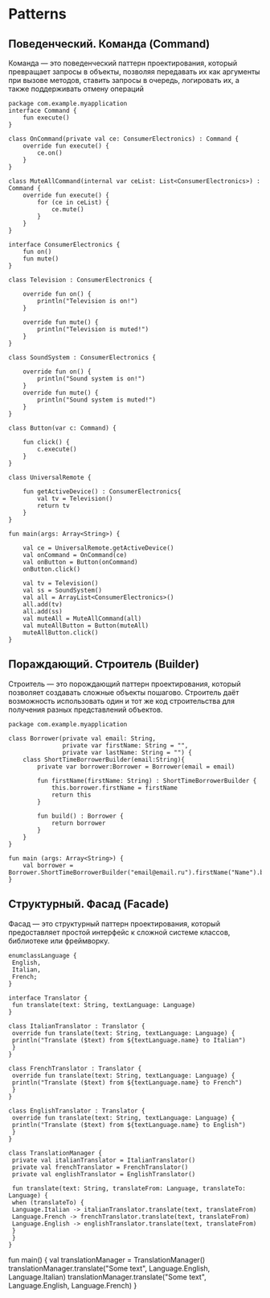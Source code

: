 # Patterns
## Поведенческий. Команда (Command)
Команда — это поведенческий паттерн проектирования, который превращает запросы в объекты, позволяя передавать их как аргументы при вызове методов, ставить запросы в очередь, логировать их, а также поддерживать отмену операций


```
package com.example.myapplication
interface Command {
    fun execute()
}

class OnCommand(private val ce: ConsumerElectronics) : Command {
    override fun execute() {
        ce.on()
    }
}

class MuteAllCommand(internal var ceList: List<ConsumerElectronics>) : Command {
    override fun execute() {
        for (ce in ceList) {
            ce.mute()
        }
    }
}

interface ConsumerElectronics {
    fun on()
    fun mute()
}

class Television : ConsumerElectronics {

    override fun on() {
        println("Television is on!")
    }

    override fun mute() {
        println("Television is muted!")
    }
}

class SoundSystem : ConsumerElectronics {

    override fun on() {
        println("Sound system is on!")
    }
    override fun mute() {
        println("Sound system is muted!")
    }
}

class Button(var c: Command) {

    fun click() {
        c.execute()
    }
}

class UniversalRemote {

    fun getActiveDevice() : ConsumerElectronics{
        val tv = Television()
        return tv
    }
}

fun main(args: Array<String>) {

    val ce = UniversalRemote.getActiveDevice()
    val onCommand = OnCommand(ce)
    val onButton = Button(onCommand)
    onButton.click()

    val tv = Television()
    val ss = SoundSystem()
    val all = ArrayList<ConsumerElectronics>()
    all.add(tv)
    all.add(ss)
    val muteAll = MuteAllCommand(all)
    val muteAllButton = Button(muteAll)
    muteAllButton.click()
}
```
## Пораждающий. Строитель (Builder)

Строитель — это порождающий паттерн проектирования, который позволяет создавать сложные объекты пошагово. Строитель даёт возможность использовать один и тот же код строительства для получения разных представлений объектов.


``` 
package com.example.myapplication

class Borrower(private val email: String,
               private var firstName: String = "",
               private var lastName: String = "") {
    class ShortTimeBorrowerBuilder(email:String){
        private var borrower:Borrower = Borrower(email = email)

        fun firstName(firstName: String) : ShortTimeBorrowerBuilder {
            this.borrower.firstName = firstName
            return this
        }

        fun build() : Borrower {
            return borrower
        }
    }
}

fun main (args: Array<String>) {
    val borrower = Borrower.ShortTimeBorrowerBuilder("email@email.ru").firstName("Name").build()
}
```

## Структурный. Фасад (Facade)
Фасад — это структурный паттерн проектирования, который предоставляет простой интерфейс к сложной системе классов, библиотеке или фреймворку.

```
enumclassLanguage {
 English,
 Italian,
 French;
}

interface Translator {
 fun translate(text: String, textLanguage: Language)
}

class ItalianTranslator : Translator {
 override fun translate(text: String, textLanguage: Language) {
 println("Translate ($text) from ${textLanguage.name} to Italian")
 }
}

class FrenchTranslator : Translator {
 override fun translate(text: String, textLanguage: Language) {
 println("Translate ($text) from ${textLanguage.name} to French")
 }
}

class EnglishTranslator : Translator {
 override fun translate(text: String, textLanguage: Language) {
 println("Translate ($text) from ${textLanguage.name} to English")
 }
}
```

```
class TranslationManager {
 private val italianTranslator = ItalianTranslator()
 private val frenchTranslator = FrenchTranslator()
 private val englishTranslator = EnglishTranslator()

 fun translate(text: String, translateFrom: Language, translateTo: Language) {
 when (translateTo) {
 Language.Italian -> italianTranslator.translate(text, translateFrom)
 Language.French -> frenchTranslator.translate(text, translateFrom)
 Language.English -> englishTranslator.translate(text, translateFrom)
 }
 }
}
```
fun main() {
 val translationManager = TranslationManager()
 translationManager.translate("Some text", Language.English, Language.Italian)
 translationManager.translate("Some text", Language.English, Language.French)
}
```


